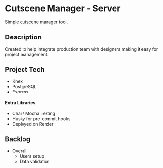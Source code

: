 # Cutscene Manager - Server

Simple cutscene manager tool. 

## Description

Created to help integrate production team with designers making it easy for project management.

## Project Tech

* Knex
* PostgreSQL
* Express

#### Extra Libraries

* Chai / Mocha Testing
* Husky for pre-commit hooks
* Deployed on Render

## Backlog

* Overall
  * Users setup
  * Data validation

